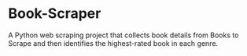 # Book-Scraper
A Python web scraping project that collects book details from Books to Scrape and then identifies the highest-rated book in each genre.
